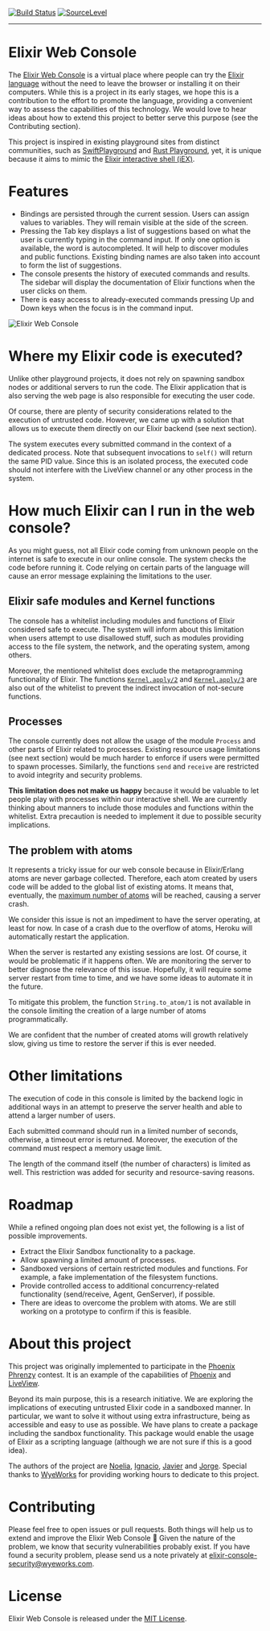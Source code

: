 [![Build Status](https://travis-ci.org/wyeworks/elixir_console.svg?branch=master)](https://travis-ci.org/wyeworks/elixir_console)
[![SourceLevel](https://app.sourcelevel.io/github/wyeworks/elixir_console.svg)](https://app.sourcelevel.io/github/wyeworks/elixir_console)

---

# Elixir Web Console

The [Elixir Web Console](https://elixirconsole.wyeworks.com/) is a virtual place where people can try the [Elixir language](https://elixir-lang.org/) without the need to leave the browser or installing it on their computers. While this is a project in its early stages, we hope this is a contribution to the effort to promote the language, providing a convenient way to assess the capabilities of this technology. We would love to hear ideas about how to extend this project to better serve this purpose (see the Contributing section).

This project is inspired in existing playground sites from distinct communities, such as [SwiftPlayground](http://online.swiftplayground.run/) and [Rust Playground](https://play.rust-lang.org/), yet, it is unique because it aims to mimic the [Elixir interactive shell (iEX)](https://hexdocs.pm/iex/IEx.html).

# Features

*   Bindings are persisted through the current session. Users can assign values to variables. They will remain visible at the side of the screen.
*   Pressing the Tab key displays a list of suggestions based on what the user is currently typing in the command input. If only one option is available, the word is autocompleted. It will help to discover modules and public functions. Existing binding names are also taken into account to form the list of suggestions.
*   The console presents the history of executed commands and results. The sidebar will display the documentation of Elixir functions when the user clicks on them.
*   There is easy access to already-executed commands pressing Up and Down keys when the focus is in the command input.

![Elixir Web Console](https://media.giphy.com/media/JUM6QQWQWjDpA03MBv/giphy.gif "Elixir Web Console")

# Where my Elixir code is executed?

Unlike other playground projects, it does not rely on spawning sandbox nodes or additional servers to run the code. The Elixir application that is also serving the web page is also responsible for executing the user code.

Of course, there are plenty of security considerations related to the execution of untrusted code. However, we came up with a solution that allows us to execute them directly on our Elixir backend (see next section).

The system executes every submitted command in the context of a dedicated process. Note that subsequent invocations to `self()` will return the same PID value. Since this is an isolated process, the executed code should not interfere with the LiveView channel or any other process in the system.

# How much Elixir can I run in the web console?

As you might guess, not all Elixir code coming from unknown people on the internet is safe to execute in our online console. The system checks the code before running it. Code relying on certain parts of the language will cause an error message explaining the limitations to the user.

## Elixir safe modules and Kernel functions

The console has a whitelist including modules and functions of Elixir considered safe to execute. The system will inform about this limitation when users attempt to use disallowed stuff, such as modules providing access to the file system, the network, and the operating system, among others.

Moreover, the mentioned whitelist does exclude the metaprogramming functionality of Elixir. The functions [`Kernel.apply/2`](https://hexdocs.pm/elixir/Kernel.html#apply/2) and [`Kernel.apply/3`](https://hexdocs.pm/elixir/Kernel.html#apply/3) are also out of the whitelist to prevent the indirect invocation of not-secure functions.

## Processes

The console currently does not allow the usage of the module `Process` and other parts of Elixir related to processes. Existing resource usage limitations (see next section) would be much harder to enforce if users were permitted to spawn processes. Similarly, the functions `send` and `receive` are restricted to avoid integrity and security problems.

**This limitation does not make us happy** because it would be valuable to let people play with processes within our interactive shell. We are currently thinking about manners to include those modules and functions within the whitelist. Extra precaution is needed to implement it due to possible security implications.

## The problem with atoms

It represents a tricky issue for our web console because in Elixir/Erlang atoms are never garbage collected. Therefore, each atom created by users code will be added to the global list of existing atoms. It means that, eventually, the [maximum number of atoms](http://erlang.org/doc/efficiency_guide/advanced.html#atoms) will be reached, causing a server crash.

We consider this issue is not an impediment to have the server operating, at least for now. In case of a crash due to the overflow of atoms, Heroku will automatically restart the application.

When the server is restarted any existing sessions are lost. Of course, it would be problematic if it happens often. We are monitoring the server to better diagnose the relevance of this issue. Hopefully, it will require some server restart from time to time, and we have some ideas to automate it in the future.

To mitigate this problem, the function `String.to_atom/1`  is not available in the console limiting the creation of a large number of atoms programmatically.

We are confident that the number of created atoms will growth relatively slow, giving us time to restore the server if this is ever needed.

# Other limitations

The execution of code in this console is limited by the backend logic in additional ways in an attempt to preserve the server health and able to attend a larger number of users.

Each submitted command should run in a limited number of seconds, otherwise, a timeout error is returned. Moreover, the execution of the command must respect a memory usage limit.

The length of the command itself (the number of characters) is limited as well. This restriction was added for security and resource-saving reasons.

# Roadmap

While a refined ongoing plan does not exist yet, the following is a list of possible improvements.

*   Extract the Elixir Sandbox functionality to a package.
*   Allow spawning a limited amount of processes.
*   Sandboxed versions of certain restricted modules and functions. For example, a fake implementation of the filesystem functions.
*   Provide controlled access to additional concurrency-related functionality (send/receive, Agent, GenServer), if possible.
*   There are ideas to overcome the problem with atoms. We are still working on a prototype to confirm if this is feasible.

# About this project

This project was originally implemented to participate in the [Phoenix Phrenzy](https://phoenixphrenzy.com) contest.  It is an example of the capabilities of [Phoenix](https://phoenixframework.org/) and [LiveView](https://github.com/phoenixframework/phoenix_live_view).

Beyond its main purpose, this is a research initiative. We are exploring the implications of executing untrusted Elixir code in a sandboxed manner. In particular, we want to solve it without using extra infrastructure, being as accessible and easy to use as possible. We have plans to create a package including the sandbox functionality. This package would enable the usage of Elixir as a scripting language (although we are not sure if this is a good idea).

The authors of the project are [Noelia](https://github.com/noelia-lencina), [Ignacio](https://github.com/iaguirre88), [Javier](https://github.com/JavierM42) and [Jorge](https://github.com/jmbejar). Special thanks to [WyeWorks](https://www.wyeworks.com) for providing working hours to dedicate to this project.

# Contributing

Please feel free to open issues or pull requests. Both things will help us to extend and improve the Elixir Web Console  🎉
Given the nature of the problem, we know that security vulnerabilities probably exist. If you have found a security problem, please send us a note privately at [elixir-console-security@wyeworks.com](mailto:elixir-console-security@wyeworks.com).

# License

Elixir Web Console is released under the [MIT License](https://github.com/wyeworks/elixir_console/blob/master/LICENSE.md).
